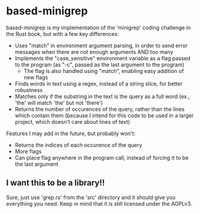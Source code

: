 # based-minigrep
based-minigrep is my implementation of the 'minigrep' coding challenge in the Rust book, but with a few key differences:

- Uses "match" in environment argument parsing, in order to send error messages when there are not enough arguments AND too many
- Implements the "case_sensitive" environment variable as a flag passed to the program (as "-c", passed as the last argument to the program)
	- The flag is also handled using "match", enabling easy addition of new flags
- Finds words in text using a regex, instead of a string slice, for better robustness
- Matches only if the substring in the text is the query as a full word (ex., 'the' will match 'the' but not 'there')
- Returns the number of occurences of the query, rather than the lines which contain them (because I intend for this code to be used in a larger project, which doesn't care about lines of text)

Features I may add in the future, but probably won't:

- Returns the indices of each occurence of the query
- More flags
- Can place flag anywhere in the program call, instead of forcing it to be the last argument

## I want this to be a library!!
Sure, just use 'grep.rs' from the 'src' directory and it should give you everything you need. Keep in mind that it is still licensed under the AGPLv3.
